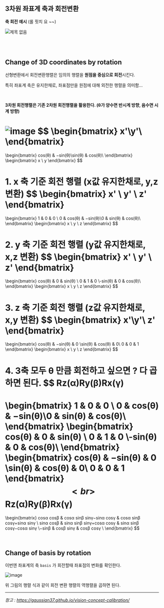 ## 3차원 좌표계 축과 회전변환

**축 회전 예시** (롤 핏치 요 ~~)

![제목 없음](https://user-images.githubusercontent.com/89068148/189534461-f5e26cb7-11de-4088-bb53-0eb6086a9257.png)

<br>

<br>

## **Change of 3D coordinates by rotation**

선형변환에서 회전변환행렬은 임의의 행렬을 **원점을 중심으로 회전**시킨다.

특히 좌표계 축은 유지한채로, 좌표점만을 원점에 대해 외전한 행렬을 의미함...

<br>

**3차원 회전행렬은 기존 2차원 회전행렬을 활용한다.  (θ가 양수면 반시계 방향, 음수면 시계 방향)**

![image](https://user-images.githubusercontent.com/89068148/196034209-e6be7d1f-5ffd-4fdf-b3a8-a06ea0c4e811.png)
$$
\begin{bmatrix} x'\\y'\\ \end{bmatrix} 
=
\begin{bmatrix} cos(θ) & −sin(θ)\\sin(θ) & cos(θ)\\ \end{bmatrix}
\begin{bmatrix} x \\ y \end{bmatrix}
$$
<br>

**1. x 축 기준 회전 행렬 (x값 유지한채로, y,z 변환)**
$$
\begin{bmatrix} x' \\ y' \\ z' \end{bmatrix} 
=
\begin{bmatrix} 1 & 0 & 0 \\ 0 & cos(θ) & −sin(θ)\\0 & sin(θ) & cos(θ)\\ \end{bmatrix}
\begin{bmatrix} x \\ y \\ z \end{bmatrix}
$$
<br>

**2. y 축 기준 회전 행렬 (y값 유지한채로, x,z 변환)**
$$
\begin{bmatrix} x' \\ y' \\ z' \end{bmatrix} 
=
\begin{bmatrix} cos(θ) & 0 & sin(θ) \\ 0 & 1 & 0 \\-sin(θ) & 0 & cos(θ)\\ \end{bmatrix}
\begin{bmatrix} x \\ y \\ z \end{bmatrix}
$$
<br>

**3. z 축 기준 회전 행렬 (z값 유지한채로, x,y 변환)**
$$
\begin{bmatrix} x'\\y'\\ z' \end{bmatrix} 
=
\begin{bmatrix} cos(θ) & −sin(θ) & 0 \\sin(θ) & cos(θ) & 0\\ 0 & 0 & 1 \end{bmatrix}
\begin{bmatrix} x \\ y \\ z \end{bmatrix}
$$
<br>

**4. 3축 모두 θ 만큼 회전하고 싶으면 ? 다 곱하면 된다.**
$$
Rz(α)Ry(β)Rx(γ)
=
\begin{bmatrix} 1 & 0 & 0 \\ 0 & cos(θ) & −sin(θ)\\0 & sin(θ) & cos(θ)\\ \end{bmatrix}
\begin{bmatrix} cos(θ) & 0 & sin(θ) \\ 0 & 1 & 0 \\-sin(θ) & 0 & cos(θ)\\ \end{bmatrix}
\begin{bmatrix} cos(θ) & −sin(θ) & 0 \\sin(θ) & cos(θ) & 0\\ 0 & 0 & 1 \end{bmatrix}
$$
<br>
$$
Rz(α)Ry(β)Rx(γ)
=
\begin{bmatrix} cosα cosβ & cosα sinβ sinγ−sinα cosγ & cosα sinβ cosγ+sinα sinγ
\\ sinα cosβ & sinα sinβ sinγ+cosα cosγ & sinα sinβ cosγ−cosα sinγ 
\\−sinβ & cosβ sinγ & cosβ cosγ
\\ \end{bmatrix}
$$
<br>

<br>

## **Change of basis by rotation**

이번엔 좌표계의 축 `basis` 가 회전할때 좌표점의 변화를 확인한다.

![image](https://user-images.githubusercontent.com/89068148/196034242-6e600b06-6a0b-423c-b119-0724b5b03fea.png)

위 그림의 행렬 식과 같이 회전 변환 행렬의 역행렬을 곱하면 된다.





---

*참고 : https://gaussian37.github.io/vision-concept-calibration/*
